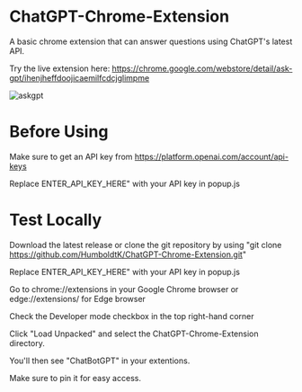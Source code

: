 # ChatGPT-Chrome-Extension
A basic chrome extension that can answer questions using ChatGPT's latest API.

Try the live extension here: https://chrome.google.com/webstore/detail/ask-gpt/ihenjheffdoojicaemilfcdcjglimpme


![askgpt](https://user-images.githubusercontent.com/73680593/232276854-8b017cf2-ac9e-46fd-bbb4-c8e41afa39d2.gif)



# Before Using 
Make sure to get an API key from https://platform.openai.com/account/api-keys

Replace ENTER_API_KEY_HERE" with your API key in popup.js

# Test Locally
Download the latest release or clone the git repository by using "git clone https://github.com/HumboldtK/ChatGPT-Chrome-Extension.git"

Replace ENTER_API_KEY_HERE" with your API key in popup.js

Go to chrome://extensions in your Google Chrome browser or edge://extensions/ for Edge browser

Check the Developer mode checkbox in the top right-hand corner

Click "Load Unpacked" and select the ChatGPT-Chrome-Extension directory.

You'll then see "ChatBotGPT" in your extentions.

Make sure to pin it for easy access. 

